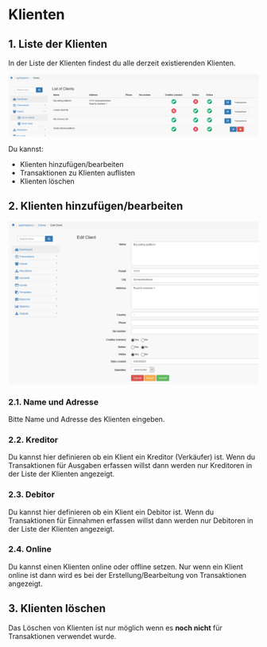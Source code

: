 # Klienten

## 1. Liste der Klienten

In der Liste der Klienten findest du alle derzeit existierenden Klienten.

![Liste der Klienten](../../.gitbook/assets/de/clients.png)

Du kannst:

* Klienten hinzufügen/bearbeiten
* Transaktionen zu Klienten auflisten
* Klienten löschen

## 2. Klienten hinzufügen/bearbeiten
![List of clients](../../.gitbook/assets/de/clients_edit.png)

### 2.1. Name und Adresse

Bitte Name und Adresse des Klienten eingeben.

### 2.2. Kreditor

Du kannst hier definieren ob ein Klient ein Kreditor (Verkäufer) ist. Wenn du Transaktionen für Ausgaben erfassen willst dann werden nur Kreditoren in der Liste der Klienten angezeigt.

### 2.3. Debitor

Du kannst hier definieren ob ein Klient ein Debitor ist. Wenn du Transaktionen für Einnahmen erfassen willst dann werden nur Debitoren in der Liste der Klienten angezeigt.

### 2.4. Online

Du kannst einen Klienten online oder offline setzen. Nur wenn ein Klient online ist dann wird es bei der Erstellung/Bearbeitung von Transaktionen angezeigt.

## 3. Klienten löschen

Das Löschen von Klienten ist nur möglich wenn es **noch nicht** für Transaktionen verwendet wurde.
